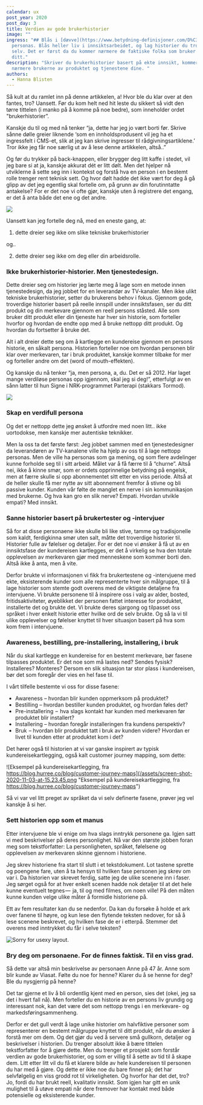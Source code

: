 ```yaml
---
calendar: ux
post_year: 2020
post_day: 3
title: Verdien av gode brukerhistorier
image: ""
ingress: "## Blås i [dævve](https://www.betydning-definisjoner.com/D%C3%A6vve)
  personas. Blås heller liv i innsiktsarbeidet, og lag historier du tror på
  selv. Det er først da du kommer nærmere de faktiske folka som bruker produktet
  ditt."
description: "Skriver du brukerhistorier basert på ekte innsikt, kommer du
  nærmere brukerne av produktet og tjenestene dine. "
authors:
  - Hanna Blisten
---
```

Så kult at du ramlet inn på denne artikkelen, a! Hvor ble du klar over at den fantes, tro? Uansett. Før du kom helt ned hit leste du sikkert så vidt den tørre tittelen (i manko på å komme på noe bedre), som inneholder ordet "brukerhistorier”. 

Kanskje du til og med nå tenker “ja, dette har jeg jo vært borti før. Skrive sånne dølle greier liknende ‘som en innholdsprodusent vil jeg ha et ingressfelt i CMS-et, slik at jeg kan skrive ingresser til rådgivningsartiklene.’ Tror ikke jeg får noe særlig ut av å lese denne artikkelen, altså..”

Og før du trykker på back-knappen, eller brygger deg litt kaffe i stedet, vil jeg bare si at ja, kanskje akkurat dét er litt dølt. Men det hjelper nå utviklerne å sette seg inn i kontekst og forstå hva en person i en bestemt rolle trenger rent teknisk sett. Og hvor dølt hadde det ikke vært for deg å gå glipp av det jeg egentlig skal fortelle om, på grunn av din forutinntatte antakelse? For er det noe vi ofte gjør, kanskje uten å registrere det engang, er det å anta både det ene og det andre.  

![](/assets/image-from-ios-17-.jpg)

Uansett kan jeg fortelle deg nå, med en eneste gang, at:

1. dette dreier seg ikke om slike tekniske brukerhistorier

og..

2. dette dreier seg ikke om deg eller din arbeidsrolle. 

### Ikke brukerhistorier-historier. Men tjenestedesign.

Dette dreier seg om historier jeg lærte meg å lage som en metode innen tjenestedesign, da jeg jobbet for en leverandør av TV-kanaler. Men ikke ulikt tekniske brukerhistorier, setter du brukerens behov i fokus. Gjennom gode, troverdige historier basert på reelle innspill under innsiktsfasen, ser du ditt produkt og din merkevare gjennom en reell persons ståsted. Alle som bruker ditt produkt eller din tjeneste har hver sin historie, som forteller hvorfor og hvordan de endte opp med å bruke nettopp ditt produkt. Og hvordan du fortsetter å bruke det. 

Alt i alt dreier dette seg om å kartlegge en kundereise gjennom en persons historie, en såkalt persona. Historien forteller noe om hvordan personen blir klar over merkevaren, tar i bruk produktet, kanskje kommer tilbake for mer og forteller andre om det (word of mouth-effekten).

Og kanskje du nå tenker “ja, men persona, a, du. Det er så 2012. Har laget mange verdiløse personas opp igjennom, skal jeg si deg!”, etterfulgt av en sånn latter til hun Signe i NRK-programmet Parterapi (stakkars Tormod).

![](/assets/image-from-ios-18-.jpg)

### Skap en verdifull persona

Og det er nettopp dette jeg ønsket å utfordre med noen litt.. ikke uortodokse, men kanskje mer autentiske teknikker. 

Men la oss ta det første først: Jeg jobbet sammen med en tjenestedesigner da leverandøren av TV-kanalene ville ha hjelp av oss til å lage nettopp personas. Men de ville ha personas som ga mening, og som flere avdelinger kunne forholde seg til i sitt arbeid. Målet var å få færre til å “churne”. Altså nei, ikke å kinne smør, som er ordets opprinnelige betydning på engelsk, men at færre skulle si opp abonnementet sitt etter en viss periode. Altså at de heller skulle få mer nytte av sitt abonnement fremfor å stivne og bli passive kunder. Kunden vår følte de manglet en nerve i sin kommunikasjon med brukerne. Og hva kan gro en slik nerve? Empati. Hvordan utvikle empati? Med innsikt. 

### Sanne historier basert på brukertester og -intervjuer

Så for at disse personaene ikke skulle bli like stive, tamme og tradisjonelle som kaldt, ferdigkinna smør uten salt, måtte det troverdige historier til. Historier fulle av følelser og detaljer. For er det noe vi ønsker å få ut av en innsiktsfase der kundereisen kartlegges, er det å virkelig se hva den totale opplevelsen av merkevaren gjør med menneskene som kommer borti den. Altså ikke å anta, men å vite.

Derfor brukte vi informasjonen vi fikk fra brukertestene og -intervjuene med ekte, eksisterende kunder som alle representerte hver sin målgruppe, til å lage historier som stemte godt overens med de viktigste detaljene fra intervjuene. Vi brukte personene til å inspirere oss i valg av alder, bosted, fritidsaktiviteter, øyeblikket der personen fattet interesse for produktet, installerte det og brukte det. Vi brukte deres sjargong og tilpasset oss språket i hver enkelt historie etter hvilke ord de selv brukte. Og så la vi til ulike opplevelser og følelser knyttet til hver situasjon basert på hva som kom frem i intervjuene. 

### Awareness, bestilling, pre-installering, installering, i bruk 

Når du skal kartlegge en kundereise for en bestemt merkevare, bør fasene tilpasses produktet. Er det noe som må lastes ned? Sendes fysisk? Installeres? Monteres? Dersom en slik situasjon tar stor plass i kundereisen, bør det som foregår der vies en hel fase til. 

I vårt tilfelle bestemte vi oss for disse fasene: 

* Awareness – hvordan blir kunden oppmerksom på produktet?
* Bestilling – hvordan bestiller kunden produktet, og hvordan føles det?
* Pre-installering  –  hva slags kontakt har kunden med merkevaren før produktet blir installert?
* Installering – hvordan foregår installeringen fra kundens perspektiv?
* Bruk  – hvordan blir produktet tatt i bruk av kunden videre? Hvordan er livet til kunden etter at produktet kom i det?

Det hører også til historien at vi var ganske inspirert av typisk kundereisekartlegging, også kalt customer journey mapping, som dette:

![Eksempel på kundereisekartlegging, fra https://blog.hurree.co/blog/customer-journey-maps](/assets/screen-shot-2020-11-03-at-15.23.45.png "Eksempel på kundereisekartlegging, fra https://blog.hurree.co/blog/customer-journey-maps")

Så vi var vel litt preget av språket da vi selv definerte fasene, prøver jeg vel kanskje å si her.  

### Sett historien opp som et manus

Etter intervjuene ble vi enige om hva slags inntrykk personene ga. Igjen satt vi med beskrivelser på deres personlighet. Nå var den største jobben foran meg som tekstforfatter: La personligheten, språket, følelsene og opplevelsen av merkevaren skinne gjennom i historiene. 

Jeg skrev historiene fra start til slutt i et tekstdokument. Lot tastene sprette og poengene fare, uten å ta hensyn til hvilken fase personen jeg skrev om var i. Da historien var skrevet ferdig, satte jeg de ulike scenene inn i faser. Jeg sørget også for at hver enkelt scenen hadde nok detaljer til at det hele kunne eventuelt tegnes —  ja, til og med filmes, om noen ville! På den måten kunne kunden velge ulike måter å formidle historiene på. 

Ett av fem resultater kan du se nedenfor. Da kan du forsøke å holde et ark over fanene til høyre, og kun lese den flytende teksten nedover, for så å lese scenene beskrevet, og hvilken fase de er i etterpå. Stemmer det overens med inntrykket du får i selve teksten?

![Sorry for usexy layout.](/assets/screen-shot-2020-11-03-at-15.52.57.png)

### Bry deg om personaene. For de finnes faktisk. Til en viss grad.

Så dette var altså min beskrivelse av personaen Anne på 47 år. Anne som blir kunde av Viasat. Følte du noe for henne? Klarer du å se henne for deg? Ble du nysgjerrig på henne? 

Det tar gjerne et liv å bli ordentlig kjent med en person, sies det (okei, jeg sa det i hvert fall nå). Men forteller du en historie av en persons liv grundig og interessant nok, kan det være det som nettopp trengs i en merkevare- og markedsføringsammenheng.

Derfor er det gull verdt å lage unike historier om halvfiktive personer som representerer en bestemt målgruppe knyttet til ditt produkt, når du ønsker å forstå mer om dem. Og det gjør du ved å servere små gullkorn, detaljer og beskrivelser i historien. Du trenger absolutt ikke å bære tittelen tekstforfatter for å gjøre dette. Men du trenger et prosjekt som forstår verdien av gode brukerhistorier, og som er villig til å sette av tid til å skape dem. Litt etter litt vil du få et klarere bilde av hele kundereisen til personen du har med å gjøre. Og dette er ikke noe du bare finner på; det har selvfølgelig en viss grodd rot til virkeligheten. Og hvorfor har det det, tro? Jo, fordi du har brukt reell, kvalitativ innsikt. Som igjen har gitt en unik mulighet til å utøve empati når dere fremover har kontakt med både potensielle og eksisterende kunder.